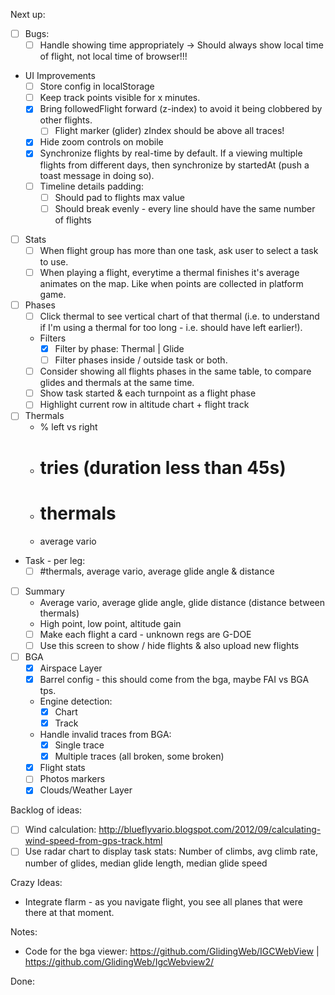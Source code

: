 Next up:

- [ ] Bugs:
  - [ ] Handle showing time appropriately -> Should always show local time of
      flight, not local time of browser!!!

- UI Improvements
  - [ ] Store config in localStorage
  - [ ] Keep track points visible for x minutes.
  - [x] Bring followedFlight forward (z-index) to avoid it being clobbered by
      other flights.
      - [ ] Flight marker (glider) zIndex should be above all traces!
  - [x] Hide zoom controls on mobile
  - [x] Synchronize flights by real-time by default. If a viewing multiple
      flights from different days, then synchronize by startedAt (push a toast
      message in doing so).
  - [ ] Timeline details padding:
    - [ ] Should pad to flights max value
    - [ ] Should break evenly - every line should have the same number of
        flights

- [ ] Stats
  - [ ] When flight group has more than one task, ask user to select a task to
      use.
  - [ ] When playing a flight, everytime a thermal finishes it's average
      animates on the map. Like when points are collected in platform game.

- [ ] Phases
  - [ ] Click thermal to see vertical chart of that thermal (i.e. to
      understand if I'm using a thermal for too long - i.e. should have left
      earlier!).
  - Filters
    - [x] Filter by phase: Thermal | Glide
    - [ ] Filter phases inside / outside task or both.
  - [ ] Consider showing all flights phases in the same table, to compare glides
        and thermals at the same time.
  - [ ] Show task started & each turnpoint as a flight phase
  - [ ] Highlight current row in altitude chart + flight track

- [ ] Thermals
  - % left vs right
  - # tries (duration less than 45s)
  - # thermals
  - average vario

- Task - per leg:
  - [ ] #thermals, average vario, average glide angle & distance

- [ ] Summary
  - Average vario, average glide angle, glide distance (distance between
      thermals)
  - High point, low point, altitude gain
  - [ ] Make each flight a card - unknown regs are G-DOE
  - [ ] Use this screen to show / hide flights & also upload new flights

- [ ] BGA
  - [x] Airspace Layer
  - [x] Barrel config - this should come from the bga, maybe FAI vs BGA tps.
  - Engine detection:
    - [x] Chart
    - [x] Track
  - Handle invalid traces from BGA:
    - [x] Single trace
    - [x] Multiple traces (all broken, some broken)
  - [x] Flight stats
  - [ ] Photos markers
  - [x] Clouds/Weather Layer

Backlog of ideas:
  - [ ] Wind calculation: http://blueflyvario.blogspot.com/2012/09/calculating-wind-speed-from-gps-track.html
  - [ ] Use radar chart to display task stats: Number of climbs, avg climb rate,
      number of glides, median glide length, median glide speed

Crazy Ideas:

- Integrate flarm - as you navigate flight, you see all planes that were there
    at that moment.

Notes:

- Code for the bga viewer: https://github.com/GlidingWeb/IGCWebView | https://github.com/GlidingWeb/IgcWebview2/

Done:
